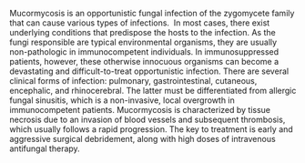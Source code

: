 Mucormycosis is an opportunistic fungal infection of the zygomycete family that can cause various types of infections.  In most cases, there exist underlying conditions that predispose the hosts to the infection. As the fungi responsible are typical environmental organisms, they are usually non-pathologic in immunocompetent individuals. In immunosuppressed patients, however, these otherwise innocuous organisms can become a devastating and difficult-to-treat opportunistic infection. There are several clinical forms of infection: pulmonary, gastrointestinal, cutaneous, encephalic, and rhinocerebral. The latter must be differentiated from allergic fungal sinusitis, which is a non-invasive, local overgrowth in immunocompetent patients. Mucormycosis is characterized by tissue necrosis due to an invasion of blood vessels and subsequent thrombosis, which usually follows a rapid progression. The key to treatment is early and aggressive surgical debridement, along with high doses of intravenous antifungal therapy.